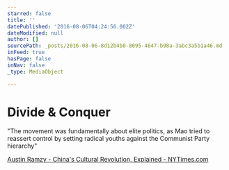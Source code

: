 ```yaml
---
starred: false
title: ''
datePublished: '2016-08-06T04:24:56.002Z'
dateModified: null
author: []
sourcePath: _posts/2016-08-06-8d12b4b0-8095-4647-b98a-3abc3a5b1a46.md
inFeed: true
hasPage: false
inNav: false
_type: MediaObject

---
```

# Divide & Conquer 

"The movement was fundamentally about elite politics, as Mao tried to reassert control by setting radical youths against the Communist Party hierarchy"

[Austin Ramzy - China's Cultural Revolution, Explained - NYTimes.com][0]

[0]: http://mobile.nytimes.com/2016/05/15/world/asia/china-cultural-revolution-explainer.html
